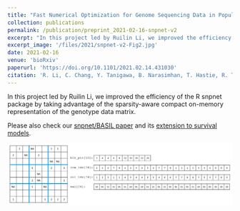```yaml
---
title: "Fast Numerical Optimization for Genome Sequencing Data in Population Biobanks"
collection: publications
permalink: /publication/preprint_2021-02-16-snpnet-v2
excerpt: "In this project led by Ruilin Li, we improved the efficiency of the R snpnet package by taking advantage of the sparsity-aware compact on-memory representation of the genotype data matrix."
excerpt_image: '/files/2021/snpnet-v2-Fig2.jpg'
date: 2021-02-16
venue: 'bioRxiv'
paperurl: 'https://doi.org/10.1101/2021.02.14.431030'
citation: 'R. Li, C. Chang, Y. Tanigawa, B. Narasimhan, T. Hastie, R. Tibshirani, M. A. Rivas, Fast Numerical Optimization for Genome Sequencing Data in Population Biobanks. bioRxiv, 2021.02.14.431030 (2021).'
---
```


In this project led by Ruilin Li, we improved the efficiency of the R snpnet package by taking advantage of the sparsity-aware compact on-memory representation of the genotype data matrix.

Please also check our [snpnet/BASIL paper](/publication/2020-10-23-snpnet) and its [extension to survival models](/publication/2020-09-29-snpnet-cox).

![snpnet v2 fig 2](/files/2021/snpnet-v2-Fig2.jpg)
